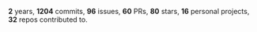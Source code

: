 **2** years, **1204** commits, **96** issues, **60** PRs, **80** stars, **16** personal projects, **32** repos contributed to.
